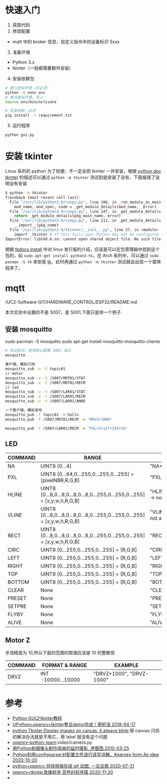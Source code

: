 # 快速入门

1. 获取代码
2. 修改配置
- mqtt 中的 broker 信息，自定义指令中的设备标识 Sxxx

3. 准备环境
- Python 3.x
- tkinter（一般都需要额外安装）

4. 安装依赖包

```bash
# 建立虚拟环境（非必须）
python -m venv env
# 激活虚拟环境，同上
source env/bin/activate

# 安装依赖，必须
pip install -r requirement.txt 
```
5. 运行程序

```bash
python gui.py
```

# 安装 tkinter

Linux 系列的 python 为了轻便，不一定会把 tkinter 一并安装，根据 [python doc tkinter](https://docs.python.org/3/library/tkinter.html) 的描述可以通过 `python -m tkinter` 测试到底安装了没有，下面报错了说明没有安装

```bash
$ python -m tkinter
Traceback (most recent call last):
  File "/usr/lib/python3.9/runpy.py", line 188, in _run_module_as_main
    mod_name, mod_spec, code = _get_module_details(mod_name, _Error)
  File "/usr/lib/python3.9/runpy.py", line 147, in _get_module_details
    return _get_module_details(pkg_main_name, error)
  File "/usr/lib/python3.9/runpy.py", line 111, in _get_module_details
    __import__(pkg_name)
  File "/usr/lib/python3.9/tkinter/__init__.py", line 37, in <module>
    import _tkinter # If this fails your Python may not be configured for Tk
ImportError: libtk8.6.so: cannot open shared object file: No such file or directory
```

根据 [tkdocs install](https://tkdocs.com/tutorial/install.html#installlinux) 中对 linux 发行版的介绍，应该是可以在包管理器中找到这个包的，如 `sudo apt-get install python3-tk`，在 Arch 系列中，可以通过 `sudo pacman -S tk` 来安装 [tk](https://bbs.archlinux.org/viewtopic.php?id=260449)，此时再通过 `python -m tkinter` 测试就会出现一个窗体程序了。

# mqtt

/UC2-Software-GIT/HARDWARE_CONTROL/ESP32/README.md

本次实验中设置的不是 S007，是 S001,下面只是举一个例子

## 安装 mosquitto 
sudo pacman -S mosquitto
sudo apt-get install mosquitto mosquitto-clients

```bash
# 测试启动，使用默认配置 1883 端口
mosquitto

客户端，模拟订阅
mosquitto_sub -v -t topic01
// motor
mosquitto_sub -v -t /S007/MOT01/STAT
mosquitto_sub -v -t /S007/MOT01/RECM
// led
mosquitto_sub -v -t /S007/LAR01/STAT
mosquitto_sub -v -t /S007/LAR01/RECM
mosquitto_sub -v -t /S007/LAR01/ANNO

一个客户端，模拟发布
mosquitto_pub -t topic01 -m hello
mosquitto_pub -t /S007/MOT01/RECM -m "DRVZ+1000"

mosquitto_pub -t /S007/LAR01/RECM -m "PXL+2+127+255+50"
```

## LED

|COMMAND|RANGE|EXAMPLE|
|---|---|---|
|NA|UINT8 [0...4]|"NA+4"| 
|PXL|UINT8 [0...64,0...255,0...255,0...255] = [pixelNBR,R,G,B]|"PXL+20+127+255+50"|
|HLINE|UINT8 [0...8,0...8,0...8,0...8,0...255,0...255,0...255] = [x,y,w,h,R,G,B]|"HLINE+0+2+8+1+120+120+120" -> not active|
|VLINE|UINT8 [0...8,0...8,0...8,0...8,0...255,0...255,0...255] = [x,y,w,h,R,G,B]|"VLINE+0+2+8+1+10+10+90" -> not active|
|RECT|UINT8 [0...8,0...8,0...8,0...8,0...255,0...255,0...255] = [x,y,w,h,R,G,B]|"RECT+1+1+3+3+250+130+250"|
|CIRC|UINT8 [0...255,0...255,0...255] = [R,G,B]|"CIRC+85+86+87" -> not active|
|LEFT|UINT8 [0...255,0...255,0...255] = [R,G,B]|"LEFT+85+86+87"|
|RIGHT|UINT8 [0...255,0...255,0...255] = [R,G,B]|"RIGHT+85+86+87"|
|TOP|UINT8 [0...255,0...255,0...255] = [R,G,B]|"TOP+85+86+87"|
|BOTTOM|UINT8 [0...255,0...255,0...255] = [R,G,B]|"BOTTOM+85+86+87"|
|CLEAR|None|"CLEAR"|
|PRESET|None|"PRESET"|
|SETPRE|None|"SETPRE"|
|FLYBY|None|"FLYBY"|
|ALIVE|None|"ALIVE"|

## Motor Z

步进精度为 10,所以下面的范围的取值应该是 10 的整数倍

|COMMAND|FORMAT & RANGE|EXAMPLE|
|---|---|---|
|DRVZ|INT  -10000...10000|"DRVZ+1000", "DRVZ-1000"|



# 参考

- [Python GUI之tkinter教程](http://www.coolpython.net/tk/tk_primary/index.html)
- [UPython+opencv+tkinter整合demo完成！荣轩浩 2018-04-17](https://blog.csdn.net/a1_a1_a/article/details/79981788)
- [python Tkinter Display images on canvas, it always blink](https://stackoverflow.com/questions/20307718/python-tkinter-display-images-on-canvas-it-always-blink):用 canvas 闪烁的解决办法就是不用它，用 label 就没有这个问题
- [opencv-python-learn](https://gitee.com/anidea/opencv-python-learn):video/camera.py
- [用Python和摄像头制作简单的延时摄影. 達聞西.2015-03-25](https://www.cnblogs.com/frombeijingwithlove/p/4366605.html)
- [Python利用configparser对配置文件进行读写详解。Kearney form An idea 2020-10-20](https://blog.csdn.net/weixin_43031092/article/details/109174379)
- [python+opencv 将视频保存成 gif 动图. 一豆豆酱 2020-07-31](https://blog.csdn.net/qq_44965314/article/details/107706145)
- [opencv+tkinter录像程序.蓝色的程序猿 2020-11-20](https://blog.csdn.net/weixin_45906794/article/details/109876455)
- []()
